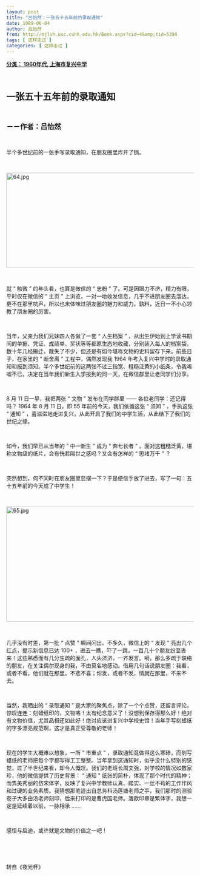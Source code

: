 ```yaml
---
layout: post
title: "吕怡然：一张五十五年前的录取通知"
date: 1989-06-04
author: 吕怡然
from: http://mjlsh.usc.cuhk.edu.hk/Book.aspx?cid=4&amp;tid=5394
tags: [ 这样走过 ]
categories: [ 这样走过 ]
---
```


<div style="margin: 15px 10px 10px 0px;">
<div>
<span id="ctl00_ContentPlaceHolder1_chapter1_SubjectLabel" style="font-weight:bold;text-decoration:underline;">
   分类： 1960年代, 上海市复兴中学
  </span>
</div>
<p class="p1">
<b>
<font size="5">
<span class="s1">
</span>
<br/>
</font>
</b>
</p>
<p class="p2">
<span class="s1">
<b>
<font size="5">
     一张五十五年前的录取通知
    </font>
</b>
</span>
</p>
<p class="p1">
<b>
<font size="4">
<span class="s1">
</span>
<br/>
</font>
</b>
</p>
<p class="p2">
<span class="s1">
<b>
<font size="4">
     －－作者：吕怡然
    </font>
</b>
</span>
</p>
<p class="p1">
<span class="s1">
</span>
<br/>
</p>
<p class="p2">
<span class="s1">
   半个多世纪前的一张手写录取通知，在朋友圈里炸开了锅。
  </span>
</p>
<p class="p1">
<span class="s1">
</span>
<br/>
</p>
<p class="p3">
<span class="s1">
<img alt="64.jpg" border="0" height="250" src="http://mjlsh.usc.cuhk.edu.hk/medias/contents/5394/64.jpg" width="550"/>
</span>
</p>
<p class="p1">
<span class="s1">
</span>
<br/>
</p>
<p class="p2">
<span class="s1">
   就
  </span>
<span class="s2">
   “
  </span>
<span class="s1">
   触微
  </span>
<span class="s2">
   ”
  </span>
<span class="s1">
   的年头看，也算是微信的
  </span>
<span class="s2">
   “
  </span>
<span class="s1">
   忠粉
  </span>
<span class="s2">
   ”
  </span>
<span class="s1">
   了。可是因眼力不济，精力有限，平时仅在微信的
  </span>
<span class="s2">
   “
  </span>
<span class="s1">
   主页
  </span>
<span class="s2">
   ”
  </span>
<span class="s1">
   上浏览，一对一地收发信息，几乎不进朋友圈去溜达，更不在那里吭声，所以也未体味过朋友圈的魅力和威力。孰料，近日一不小心领教了朋友圈的厉害。
  </span>
</p>
<p class="p1">
<span class="s1">
</span>
<br/>
</p>
<p class="p2">
<span class="s1">
   当年，父亲为我们兄妹四人各做了一套
  </span>
<span class="s2">
   “
  </span>
<span class="s1">
   人生档案
  </span>
<span class="s2">
   ”
  </span>
<span class="s1">
   ，从出生伊始到上学读书期间的单据、凭证、成绩单、奖状等等都原生态地收藏，分别装入每人的档案袋。数十年几经搬迁，散失了不少，但还是有如今堪称文物的史料留存下来。前些日子，在家里的
  </span>
<span class="s2">
   “
  </span>
<span class="s1">
   断舍离
  </span>
<span class="s2">
   ”
  </span>
<span class="s1">
   工程中，偶然发现我
  </span>
<span class="s2">
   1964
  </span>
<span class="s1">
   年考入复兴中学时的录取通知和报到须知。半个多世纪前的这两张不过三指宽、粗糙泛黄的小纸条，令我唏嘘不已，决定在当年我们新生入学报到的同一天，在微信群里让老同学们分享。
  </span>
</p>
<p class="p1">
<span class="s1">
</span>
<br/>
</p>
<p class="p2">
<span class="s2">
   8
  </span>
<span class="s1">
   月
  </span>
<span class="s2">
   11
  </span>
<span class="s1">
   日一早，我把两张
  </span>
<span class="s2">
   “
  </span>
<span class="s1">
   文物
  </span>
<span class="s2">
   ”
  </span>
<span class="s1">
   发布在同学群里
  </span>
<span class="s2">
   ——
  </span>
<span class="s1">
   各位老同学：还记得吗？
  </span>
<span class="s2">
   1964
  </span>
<span class="s1">
   年
  </span>
<span class="s2">
   8
  </span>
<span class="s1">
   月
  </span>
<span class="s2">
   11
  </span>
<span class="s1">
   日，即
  </span>
<span class="s2">
   55
  </span>
<span class="s1">
   年前的今天，我们依循这张
  </span>
<span class="s2">
   “
  </span>
<span class="s1">
   须知
  </span>
<span class="s2">
   ”
  </span>
<span class="s1">
   ，手执这张
  </span>
<span class="s2">
   “
  </span>
<span class="s1">
   通知
  </span>
<span class="s2">
   ”
  </span>
<span class="s1">
   ，喜滋滋地走进复兴，从此开启了我们的中学生活，从此结下了我们的世纪之缘。
  </span>
</p>
<p class="p1">
<span class="s1">
</span>
<br/>
</p>
<p class="p2">
<span class="s1">
   如今，我们早已从当年的
  </span>
<span class="s2">
   “
  </span>
<span class="s1">
   中一新生
  </span>
<span class="s2">
   ”
  </span>
<span class="s1">
   成为
  </span>
<span class="s2">
   “
  </span>
<span class="s1">
   奔七长者
  </span>
<span class="s2">
   ”
  </span>
<span class="s1">
   。面对这粗糙泛黄，堪称文物级的纸片，会有恍若隔世之感吗？又会有怎样的
  </span>
<span class="s2">
   “
  </span>
<span class="s1">
   思绪万千
  </span>
<span class="s2">
   ”
  </span>
<span class="s1">
   ？
  </span>
</p>
<p class="p1">
<span class="s1">
</span>
<br/>
</p>
<p class="p2">
<span class="s1">
   突然想到，何不同时在朋友圈里显摆一下？于是便信手放了进去，写了一句：五十五年前的今天成了中学生！
  </span>
</p>
<p class="p1">
<span class="s1">
</span>
<br/>
</p>
<p class="p3">
<span class="s1">
<img alt="65.jpg" border="0" height="304" src="http://mjlsh.usc.cuhk.edu.hk/medias/contents/5394/65.jpg" width="550"/>
</span>
</p>
<p class="p1">
<span class="s1">
</span>
<br/>
</p>
<p class="p2">
<span class="s1">
   几乎没有时差，第一批
  </span>
<span class="s2">
   “
  </span>
<span class="s1">
   点赞
  </span>
<span class="s2">
   ”
  </span>
<span class="s1">
   瞬间闪出。不多久，微信上的
  </span>
<span class="s2">
   “
  </span>
<span class="s1">
   发现
  </span>
<span class="s2">
   ”
  </span>
<span class="s1">
   亮出几个红点，提示新信息已达
  </span>
<span class="s2">
   100+
  </span>
<span class="s1">
   ，进去一瞧，吓了一跳，一百几十个朋友纷至沓来！这些熟悉而有几分生疏的面孔，人头济济，一齐发言。嗬，那么多疏于联络的朋友，在关注偶尔现身的我，不由莫名地感动。借用几句话说朋友圈：我看，或者不看，他们就在那里，不悲不喜；你发，或者不发，情就在那里，不来不去。
  </span>
</p>
<p class="p1">
<span class="s1">
</span>
<br/>
</p>
<p class="p2">
<span class="s1">
   当然，我晒出的
  </span>
<span class="s2">
   “
  </span>
<span class="s1">
   录取通知
  </span>
<span class="s2">
   ”
  </span>
<span class="s1">
   是大家的聚焦点，除了一个个点赞，还留言评论，惊叹连连：刻蜡纸印的，文物咯！太有纪念意义了！没想到保存得那么好！绝对有文物价值，尤其品相还如此好！绝对应该进复兴中学校史馆！当年手写刻蜡纸的字多漂亮规范啊，这才是真正受尊敬的老师！
  </span>
</p>
<p class="p1">
<span class="s1">
</span>
<br/>
</p>
<p class="p2">
<span class="s1">
   现在的学生大概难以想象，一所
  </span>
<span class="s2">
   “
  </span>
<span class="s1">
   市重点
  </span>
<span class="s2">
   ”
  </span>
<span class="s1">
   ，录取通知竟做得这么寒碜，而刻写蜡纸的老师把每个字都写得工工整整。当年拿到这通知时，似乎没什么特别的感觉，过了半世纪来看，却令人慨叹。我们的老班长周文强，对学校的情况如数家珍，他的微信提供了历史背景：
  </span>
<span class="s2">
   “
  </span>
<span class="s1">
   通知
  </span>
<span class="s2">
   ”
  </span>
<span class="s1">
   纸张的简朴，体现了那个时代的精神；而隽美秀丽的仿宋体字，反映了复兴中学教师认真、踏实、一丝不苟的工作作风和过硬的业务素质。我猜想那笔迹出自总务科汤莲塘老师之手，我们那时的测验卷子大多由汤老师刻印，后来打印的是曹虎国老师。落款印章是繁体字，我想一定是延续着以前，一脉相承
  </span>
<span class="s2">
   ……
  </span>
</p>
<p class="p1">
<span class="s1">
</span>
<br/>
</p>
<p class="p2">
<span class="s1">
   感悟与启迪，或许就是文物的价值之一吧！
  </span>
</p>
<p class="p1">
<span class="s1">
</span>
<br/>
</p>
<p class="p1">
<span class="s1">
</span>
<br/>
</p>
<p class="p2">
<span class="s1">
   转自《夜光杯》
  </span>
</p>
</div>
